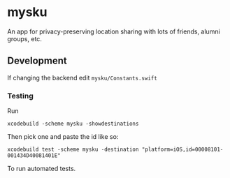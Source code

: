 # mysku

An app for privacy-preserving location sharing with lots of friends, alumni groups, etc.

## Development

If changing the backend edit `mysku/Constants.swift`

### Testing

Run

```
xcodebuild -scheme mysku -showdestinations
```

Then pick one and paste the id like so:

```
xcodebuild test -scheme mysku -destination "platform=iOS,id=00008101-001434D40081401E"
```

To run automated tests.
